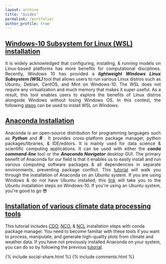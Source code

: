 ```yaml
---
layout: archive
title: "Guides"
permalink: /portfolio/
author_profile: true
---
```


## [Windows-10 Subsystem for Linux (WSL) installation](https://yonsci.github.io/yon_academic//portfolio/portfolio-1/)

<div align="justify"> It is widely acknowledged that configuring, installing, & running models on Linux-based platforms has more benefits for computational disciplines. Recently, Windows 10 has provided a <b> <em>lightweight Windows Linux Subsystem (WSL)</em> </b> tool that allows users to run various Linux distros such as Ubuntu, Debian, CentOS, and Mint on Windows-10. The WSL does not require any virtualization and much memory that makes it super useful. As a result, this tool enables users to explore the benefits of Linux distros alongside Windows without losing Windows OS. In this contest, the following <a href="https://yonsci.github.io/yon_academic//portfolio/portfolio-1/" target="_top">steps</a> can be used to install WSL on Windows. </div>
 
## [Anaconda Installation](https://yonsci.github.io/yon_academic//portfolio/portfolio-2/)

<div align="justify"> Anaconda is an open-source distribution for programming languages such as <b> <em>Python</em> </b> and <b> <em>R</em> </b>. It provides cross-platform package manager, python packages/libraries, & IDE/editors. It is mainly used for data science & scientific computing applications. It can be used with either the <b> <em> conda command-line </em> </b>  tool or the <b> <em> Anaconda Navigator</em> </b> desktop GUI. The primary benefit of Anaconda for our field is that it enables us to easily install and run various computing software packages & all dependencies in separate environments, preventing package conflict. This <a href="https://yonsci.github.io/yon_academic//portfolio/portfolio-2/" target="_top">tutorial</a> will walk you through the installation of Anaconda on an Ubuntu system. If you are using Windows & do not have Ubuntu installed, this <a href="https://yonsci.github.io/yon_academic//portfolio/portfolio-1/" target="_top">link</a> will take you to the Ubuntu installation steps on Windows-10. If you're using an Ubuntu system, you're good to go 😎 </div>

## [Installation of various climate data processing tools](https://yonsci.github.io/yon_academic//portfolio/portfolio-3/)

This tutorial includes [CDO](https://yonsci.github.io/yon_academic//portfolio/portfolio-3/), [NCO](https://yonsci.github.io/yon_academic//portfolio/portfolio-3/), & [NCL](https://yonsci.github.io/yon_academic//portfolio/portfolio-3/) installation steps with conda package manager. You need to become familiar with these tools if you want to process, manipulate, and generate high-quality plots from climate and weather data. If you have not previously installed Anaconda on your system, you can do so by following the previous [tutorial](https://yonsci.github.io/yon_academic//portfolio/portfolio-2/).

{% include social-share.html %}
{% include comments.html %}
